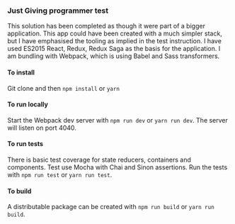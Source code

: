 ### Just Giving programmer test

This solution has been completed as though it were part of a bigger application. This app could have been created with a much simpler stack, but I have emphasised the tooling as implied in the test instruction. I have used ES2015 React, Redux, Redux Saga as the basis for the application. I am bundling with Webpack, which is using Babel and Sass transformers.

#### To install

Git clone and then
`npm install` or `yarn`

#### To run locally

Start the Webpack dev server with `npm run dev` or `yarn run dev`. The server will listen on port 4040.

#### To run tests

There is basic test coverage for state reducers, containers and components. Test use Mocha with Chai and Sinon assertions. Run the tests with `npm run test` or `yarn run test`.

#### To build

A distributable package can be created with `npm run build` or `yarn run build`.
